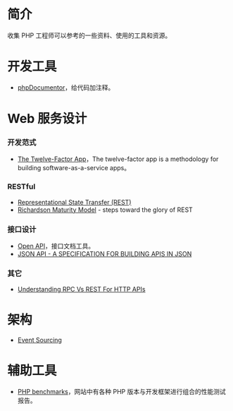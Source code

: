 # 简介
收集 PHP 工程师可以参考的一些资料、使用的工具和资源。

# 开发工具
- [phpDocumentor](https://www.phpdoc.org/)，给代码加注释。

# Web 服务设计
### 开发范式
 - [The Twelve-Factor App](https://12factor.net/)，The twelve-factor app is a methodology for building software-as-a-service apps。

### RESTful
- [Representational State Transfer (REST)](https://www.ics.uci.edu/~fielding/pubs/dissertation/rest_arch_style.htm)
- [Richardson Maturity Model](https://martinfowler.com/articles/richardsonMaturityModel.html) - steps toward the glory of REST

### 接口设计
- [Open API](https://swagger.io/docs/specification/about/)，接口文档工具。
- [JSON API - A SPECIFICATION FOR BUILDING APIS IN JSON](https://jsonapi.org/)

### 其它
- [Understanding RPC Vs REST For HTTP APIs](https://www.smashingmagazine.com/2016/09/understanding-rest-and-rpc-for-http-apis/)

# 架构
- [Event Sourcing](https://martinfowler.com/eaaDev/EventSourcing.html)

# 辅助工具
- [PHP benchmarks](http://www.phpbenchmarks.com/)，网站中有各种 PHP 版本与开发框架进行组合的性能测试报告。


